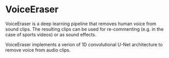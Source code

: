 # VoiceEraser

VoiceEraser is a deep learning pipeline that removes human voice from sound clips. The resulting clips can be used for re-commenting (e.g. in the case of sports videos) or as sound effects.

VoiceEraser implements a verion of 1D convolutional U-Net architecture to remove voice from audio clips.
